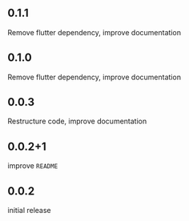 ## 0.1.1

Remove flutter dependency, improve documentation

## 0.1.0

Remove flutter dependency, improve documentation

## 0.0.3

Restructure code, improve documentation

## 0.0.2+1

improve `README`

## 0.0.2

initial release

